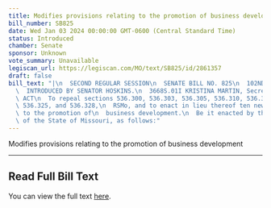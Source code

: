 ```yaml
---
title: Modifies provisions relating to the promotion of business development
bill_number: SB825
date: Wed Jan 03 2024 00:00:00 GMT-0600 (Central Standard Time)
status: Introduced
chamber: Senate
sponsor: Unknown
vote_summary: Unavailable
legiscan_url: https://legiscan.com/MO/text/SB825/id/2861357
draft: false
bill_text: "|\n  SECOND REGULAR SESSION\n  SENATE BILL NO. 825\n  102ND GENERA L ASSEMBLY\n\
  \  INTRODUCED BY SENATOR HOSKINS.\n  3668S.01I KRISTINA MARTIN, Secretary\n  AN\
  \ ACT\n  To repeal sections 536.300, 536.303, 536.305, 536.310, 536.315, 536.323,\
  \ 536.325, and 536.328,\n  RSMo, and to enact in lieu thereof ten new sections relating\
  \ to the promotion of\n  business development.\n  Be it enacted by the General Assembly\
  \ of the State of Missouri, as follows:"
---
```

Modifies provisions relating to the promotion of business development

---

## Read Full Bill Text

You can view the full text [here](https://legiscan.com/MO/text/SB825/id/2861357).
